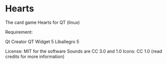 # Hearts
The card game Hearts for QT (linux)

Requirement:

Qt Creator
QT Widget 5
Liballegro 5



License: MIT for the software
         Sounds are CC 3.0 and 1.0
         Icons: CC 1.0
(read credits for more information)
